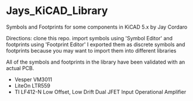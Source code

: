 # Jays_KiCAD_Library
Symbols and Footprints for some components in KiCAD 5.x by Jay Cordaro

Directions: clone this repo.  import symbols using 'Symbol Editor' and footprints using 'Footprint Editor'
I exported them as discrete symbols and footprints because you may want to import them into different libraries

All of the symbols and footprints in the library have been validated with an actual PCB.  
* Vesper VM3011
* LiteOn LTR559
* TI LF412-N Low Offset, Low Drift Dual JFET Input Operational Amplifier
